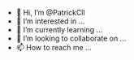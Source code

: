 - 👋 Hi, I’m @PatrickCll
- 👀 I’m interested in ...
- 🌱 I’m currently learning ...
- 💞️ I’m looking to collaborate on ...
- 📫 How to reach me ...

<!---
PatrickCll/PatrickCll is a ✨ special ✨ repository because its `README.md` (this file) appears on your GitHub profile.
You can click the Preview link to take a look at your changes.
--->
